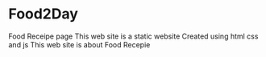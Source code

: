 # Food2Day
Food Receipe page
This web site is a static website 
Created using html css and js
This web site is about Food Recepie
